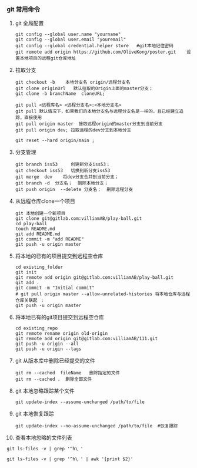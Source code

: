 ### git 常用命令

1. git 全局配置

   ```
   git config --global user.name "yourname"
   git config --global user.email "youremail"
   git config --global credential.helper store   #git本地记住密码	
   git remote add origin https://github.com/OliveKong/poster.git    设置本地项目的远程git仓库地址
   ```

2. 拉取分支

   ```
   git checkout -b    本地分支名 origin/远程分支名
   git clone originUrl   默认拉取的Origin上面的master分支；
   git clone -b branchName  cloneURL;
   
   git pull <远程库名> <远程分支名>:<本地分支名>
   git pull 默认情况下，如果我们的本地分支名与远程分支名是一样的，且已经建立追踪，直接使用
   git pull origin master  接取远程origin的master分支到当前分支
   git pull origin dev; 拉取远程的dev分支到本地分支

   git reset --hard origin/main ;    
   ```

3. 分支管理

   ```
   git branch iss53     创建新分支iss53；
   git checkout iss53   切换到新分支iss53
   git merge  dev    将dev分支合并到当前分支；
   git branch -d  分支名；  删除本地分支；
   git push origin  --delete 分支名；  删除远程分支
   ```

4. 从远程仓库clone一个项目

   ```
   git 本地创建一个新项目
   git clone git@gitlab.com:villiamAB/play-ball.git
   cd play-ball
   touch README.md
   git add README.md
   git commit -m "add README"
   git push -u origin master
   ```

5. 将本地的已有的项目提交到远程空仓库

   ```
   cd existing_folder
   git init
   git remote add origin git@gitlab.com:villiamAB/play-ball.git
   git add .
   git commit -m "Initial commit"
   # git pull origin master --allow-unrelated-histories 将本地仓库与远程仓库关联起 ；
   git push -u origin master
   ```
   
6. 将本地已有的git项目提交到远程空仓库
    ``` 
    cd existing_repo
    git remote rename origin old-origin
    git remote add origin git@gitlab.com:villiamAB/111.git
    git push -u origin --all
    git push -u origin --tags
    ```

7. git 从版本库中删除已经提交的文件 
   ```
   git rm --cached  fileName   删除指定的文件 
   git rm --cached .  删除全部文件 
   ```

8. git 本地忽略跟踪某个文件 
   ```
   git update-index --assume-unchanged /path/to/file 
   ```

9. git 本地恢复跟踪
   ```
   git update-index --no-assume-unchanged /path/to/file  #恢复跟踪
   ```

10. 查看本地忽略的文件列表
   ```
   git ls-files -v | grep '^h\ '

   git ls-files -v | grep '^h\ ' | awk '{print $2}'
   ```
